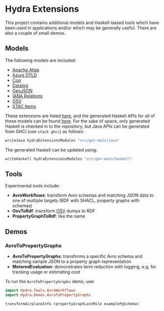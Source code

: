 # Hydra Extensions

This project contains additional models and Haskell-based tools which have been used in applications
and/or which may be generally useful. There are also a couple of small demos.

## Models

The following models are included:
* [Apache Atlas](https://github.com/CategoricalData/hydra/blob/main/hydra-extensions/src/main/haskell/Hydra/Models/Atlas.hs)
* [Azure DTLD](https://github.com/CategoricalData/hydra/blob/main/hydra-extensions/src/main/haskell/Hydra/Models/AzureDtld.hs)
* [Coq](https://github.com/CategoricalData/hydra/blob/main/hydra-extensions/src/main/haskell/Hydra/Models/Coq.hs)
* [Datalog](https://github.com/CategoricalData/hydra/blob/main/hydra-extensions/src/main/haskell/Hydra/Models/Datalog.hs)
* [GeoJSON](https://github.com/CategoricalData/hydra/blob/main/hydra-extensions/src/main/haskell/Hydra/Models/GeoJson.hs)
* [IANA Relations](https://github.com/CategoricalData/hydra/blob/main/hydra-extensions/src/main/haskell/Hydra/Models/IanaRelations.hs)
* [OSV](https://github.com/CategoricalData/hydra/blob/main/hydra-extensions/src/main/haskell/Hydra/Models/Osv.hs)
* [STAC Items](https://github.com/CategoricalData/hydra/blob/main/hydra-extensions/src/main/haskell/Hydra/Models/StacItems.hs)

These extensions are listed [here](https://github.com/CategoricalData/hydra/blob/main/hydra-extensions/src/main/haskell/Hydra/Extensions.hs),
and the generated Haskell APIs for all of these models can be found [here](https://github.com/CategoricalData/hydra/tree/main/hydra-extensions/src/gen-main/haskell).
For the sake of space, only generated Haskell is checked in to the repository, but Java APIs can be generated from GHCi (use `stack ghci`) as follows:

```haskell
writeJava hydraExtensionsModules "src/gen-main/java"
```

The generated Haskell can be updated using:

```haskell
writeHaskell hydraExtensionsModules "src/gen-main/haskell"
```

## Tools

Experimental tools include:
* **AvroWorkflows**: transform Avro schemas and matching JSON data to one of multiple targets (RDF with SHACL, property graphs with schemas)
* **OsvToRdf**: transform [OSV](https://osv.dev) dumps to RDF
* **PropertyGraphToRdf**: like the name

## Demos

### AvroToPropertyGraphs

* **AvroToPropertyGraphs**: transforms a specific Avro schema and matching sample JSON to a property graph representation
* **MeteredEvaluation**: demonstrates term reduction with logging, e.g. for tracking usage or estimating cost

To run the `AvroToPropertyGraphs` demo, use:

```haskell
import Hydra.Tools.AvroWorkflows
import Hydra.Demos.AvroToPropertyGraphs

transformAirplaneInfo (propertyGraphLastMile examplePgSchema)
```
